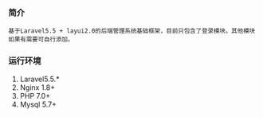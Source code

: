 ### 简介
    基于Laravel5.5 + layui2.0的后端管理系统基础框架，目前只包含了登录模块。其他模块如果有需要可自行添加。
    
### 运行环境
1.    Laravel5.5.* 
2.    Nginx 1.8+
3.    PHP 7.0+
4.    Mysql 5.7+




